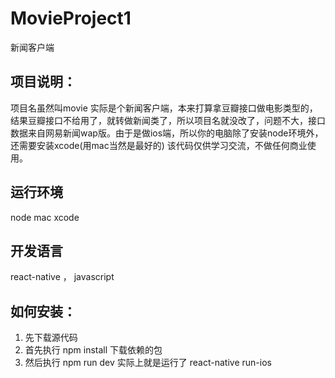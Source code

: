 # MovieProject1
新闻客户端
## 项目说明： 
项目名虽然叫movie 实际是个新闻客户端，本来打算拿豆瓣接口做电影类型的，结果豆瓣接口不给用了，就转做新闻类了，所以项目名就没改了，问题不大，接口数据来自网易新闻wap版。由于是做ios端，所以你的电脑除了安装node环境外，还需要安装xcode(用mac当然是最好的)  该代码仅供学习交流，不做任何商业使用。

## 运行环境
node mac xcode 

## 开发语言
react-native ， javascript

## 如何安装：
 1. 先下载源代码 
 2. 首先执行 npm install   下载依赖的包
 3. 然后执行 npm run dev   实际上就是运行了 react-native run-ios
